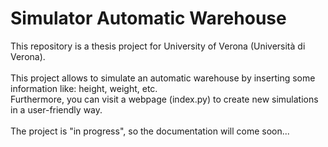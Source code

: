 # Simulator Automatic Warehouse

This repository is a thesis project for University of Verona (Università di Verona).\
\
This project allows to simulate an automatic warehouse by inserting some information like: height, weight, etc.\
Furthermore, you can visit a webpage (index.py) to create new simulations in a user-friendly way.\
\
The project is "in progress", so the documentation will come soon...
